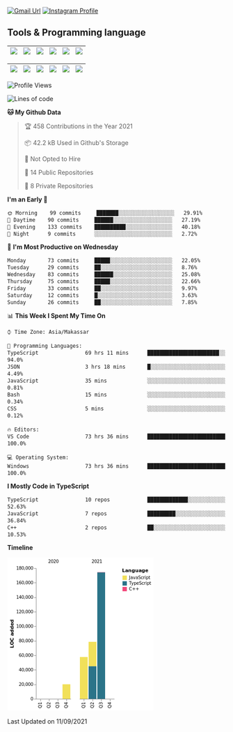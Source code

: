 [![Gmail Url](https://img.shields.io/twitter/url?label=aaulia.raahman@gmail.com&logo=gmail&style=social&url=http%3A%2F%2Fmailto%3Acontact.aaulia.raahman@gmail.com)](mailto:aaulia.raahman@gmail.com) [![Instagram Profile](https://img.shields.io/twitter/url?label=auliyrhman&logo=instagram&style=social&url=https://www.instagram.com/auliyrhman/)](https://www.instagram.com/auliyrhman)

## Tools & Programming language

| [<img src="https://upload.wikimedia.org/wikipedia/commons/4/4c/Typescript_logo_2020.svg" width="50">]() | [<img src="https://cdn.svgporn.com/logos/javascript.svg" width="50">]() | [<img src="https://cdn.svgporn.com/logos/mysql.svg" width="50">]() | <img src="https://cdn.svgporn.com/logos/firebase.svg" width="50"/> | <img src="https://cdn.svgporn.com/logos/mongodb.svg" width="50"/> | <img src="https://cdn.worldvectorlogo.com/logos/c.svg" width="50"/> |
| ------------------------------------------------------------------------------------------------------- | ----------------------------------------------------------------------- | --------------------------------------------------------------------------------------------- | ------------------------------------------------------------------ | ----------------------------------------------------------- | ------------------------------------------------------------------ |

| [<img src="https://www.svgrepo.com/show/306460/nestjs.svg" width="50">]() | [<img src="https://camo.githubusercontent.com/8ac3f7b51de4853384673841868d1c6eb9de77c3b44a891dc53ff9ec27457d3f/68747470733a2f2f636e63662d6272616e64696e672e6e65746c6966792e6170702f696d672f70726f6a656374732f677270632f686f72697a6f6e74616c2f636f6c6f722f677270632d686f72697a6f6e74616c2d636f6c6f722e737667" width="50">]() | [<img src="https://upload.wikimedia.org/wikipedia/commons/8/8e/Nextjs-logo.svg" width="50">]() | [<img src="https://upload.wikimedia.org/wikipedia/commons/a/a7/React-icon.svg" width="50">]() |  [<img src="https://upload.wikimedia.org/wikipedia/commons/d/d9/Node.js_logo.svg" width="50">]() | [<img src="https://cdn.svgporn.com/logos/express.svg" width="50">]() |
| ---------------------------------------------------------------------------------------------- | --------------------------------------------------------------------------------------------------------------------------------------------------------------------------------------------------------------------------------------------------------------------------------------------------------------------------- | ------------------------------------------------------------------------- | ------------------------------------------------------------------- | ------------------------------------------------------------------- | ------------------------------------------------------------------- |


<!--
**aulyarahman/aulyarahman** is a ✨ _special_ ✨ repository because its `README.md` (this file) appears on your GitHub profile.

Here are some ideas to get you started:

- 🔭 I’m currently working on ...
- 🌱 I’m currently learning ...
- 👯 I’m looking to collaborate on ...
- 🤔 I’m looking for help with ...
- 💬 Ask me about ...
- 📫 How to reach me: ...
- 😄 Pronouns: ...
- ⚡ Fun fact: ...
-->

<!--START_SECTION:waka-->
![Profile Views](http://img.shields.io/badge/Profile%20Views-0-blue)

![Lines of code](https://img.shields.io/badge/From%20Hello%20World%20I%27ve%20Written-330938%20lines%20of%20code-blue)

**🐱 My Github Data** 

> 🏆 458 Contributions in the Year 2021
 > 
> 📦 42.2 kB Used in Github's Storage 
 > 
> 🚫 Not Opted to Hire
 > 
> 📜 14 Public Repositories 
 > 
> 🔑 8 Private Repositories  
 > 
**I'm an Early 🐤** 

```text
🌞 Morning    99 commits     ███████░░░░░░░░░░░░░░░░░░   29.91% 
🌆 Daytime    90 commits     ██████░░░░░░░░░░░░░░░░░░░   27.19% 
🌃 Evening    133 commits    ██████████░░░░░░░░░░░░░░░   40.18% 
🌙 Night      9 commits      ░░░░░░░░░░░░░░░░░░░░░░░░░   2.72%

```
📅 **I'm Most Productive on Wednesday** 

```text
Monday       73 commits     █████░░░░░░░░░░░░░░░░░░░░   22.05% 
Tuesday      29 commits     ██░░░░░░░░░░░░░░░░░░░░░░░   8.76% 
Wednesday    83 commits     ██████░░░░░░░░░░░░░░░░░░░   25.08% 
Thursday     75 commits     █████░░░░░░░░░░░░░░░░░░░░   22.66% 
Friday       33 commits     ██░░░░░░░░░░░░░░░░░░░░░░░   9.97% 
Saturday     12 commits     █░░░░░░░░░░░░░░░░░░░░░░░░   3.63% 
Sunday       26 commits     ██░░░░░░░░░░░░░░░░░░░░░░░   7.85%

```


📊 **This Week I Spent My Time On** 

```text
⌚︎ Time Zone: Asia/Makassar

💬 Programming Languages: 
TypeScript               69 hrs 11 mins      ███████████████████████░░   94.0% 
JSON                     3 hrs 18 mins       █░░░░░░░░░░░░░░░░░░░░░░░░   4.49% 
JavaScript               35 mins             ░░░░░░░░░░░░░░░░░░░░░░░░░   0.81% 
Bash                     15 mins             ░░░░░░░░░░░░░░░░░░░░░░░░░   0.34% 
CSS                      5 mins              ░░░░░░░░░░░░░░░░░░░░░░░░░   0.12%

🔥 Editors: 
VS Code                  73 hrs 36 mins      █████████████████████████   100.0%

💻 Operating System: 
Windows                  73 hrs 36 mins      █████████████████████████   100.0%

```

**I Mostly Code in TypeScript** 

```text
TypeScript               10 repos            █████████████░░░░░░░░░░░░   52.63% 
JavaScript               7 repos             █████████░░░░░░░░░░░░░░░░   36.84% 
C++                      2 repos             ██░░░░░░░░░░░░░░░░░░░░░░░   10.53%

```


**Timeline**

![Chart not found](https://raw.githubusercontent.com/aulyarahman/aulyarahman/main/charts/bar_graph.png) 


 Last Updated on 11/09/2021
<!--END_SECTION:waka-->
